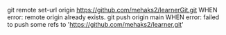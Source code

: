 git remote set-url origin https://github.com/mehaks2/learnerGit.git WHEN error: remote origin already exists.
git push origin main WHEN  error: failed to push some refs to 'https://github.com/mehaks2/learner.git'
